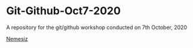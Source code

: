 # Git-Github-Oct7-2020
A repository for the git/github workshop conducted on 7th October, 2020 

[Nemesiz](www.instagram.com/nemesiz_10/)
